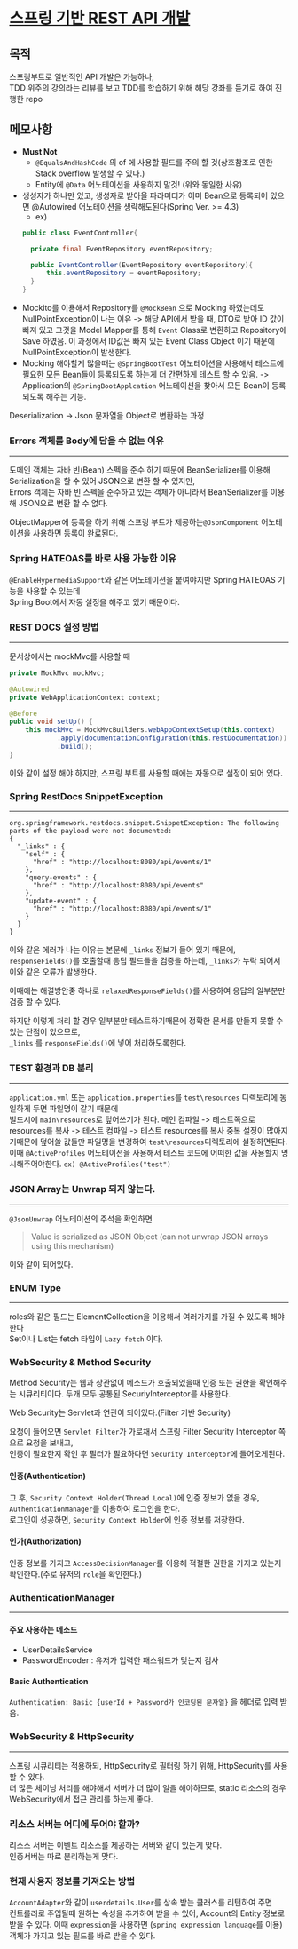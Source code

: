 # [스프링 기반 REST API 개발](https://www.inflearn.com/course/spring_rest-api/dashboard)

## 목적 
스프링부트로 일반적인 API 개발은 가능하나,<br/>
TDD 위주의 강의라는 리뷰를 보고 TDD를 학습하기 위해 해당 강좌를 듣기로 하여 진행한 repo

## 메모사항

- **Must Not**
    - `@EqualsAndHashCode` 의 of 에 사용할 필드를 주의 할 것(상호참조로 인한 Stack overflow 발생할 수 있다.)
    - Entity에 `@Data` 어노테이션을 사용하지 말것! (위와 동일한 사유)
- 생성자가 하나만 있고, 생성자로 받아올 파라미터가 이미 Bean으로 등록되어 있으면 @Autowired 어노테이션을 생략해도된다(Spring Ver. >= 4.3)
    - ex) 
    ```java
    public class EventController{
  
      private final EventRepository eventRepository;
  
      public EventController(EventRepository eventRepository){
          this.eventRepository = eventRepository;
      }
    }
    ```
- Mockito를 이용해서 Repository를 `@MockBean` 으로 Mocking 하였는데도 NullPointException이 나는 이유
-> 해당 API에서 받을 때, DTO로 받아 ID 값이 빠져 있고 그것을 Model Mapper를 통해 `Event` Class로 변환하고 Repository에 Save 하였음.
이 과정에서 ID값은 빠져 있는 Event Class Object 이기 때문에 NullPointException이 발생한다.
- Mocking 해야할게 많을때는 `@SpringBootTest` 어노테이션을 사용해서 테스트에 필요한 모든 Bean들이 등록되도록 하는게
더 간편하게 테스트 할 수 있음. -> Application의 `@SpringBootApplcation` 어노테이션을 찾아서 모든 Bean이 등록 되도록 해주는 기능.

Deserialization -> Json 문자열을 Object로 변환하는 과정


### Errors 객체를 Body에 담을 수 없는 이유

---
도메인 객체는 자바 빈(Bean) 스펙을 준수 하기 때문에 BeanSerializer를 이용해 Serialization을 할 수 있어 JSON으로 변환 할 수 있지만,<br/>
Errors 객체는 자바 빈 스펙을 준수하고 있는 객체가 아니라서 BeanSerializer를 이용해 JSON으로 변환 할 수 없다.

ObjectMapper에 등록을 하기 위해 스프링 부트가 제공하는`@JsonComponent` 어노테이션을 사용하면 등록이 완료된다.

### Spring HATEOAS를 바로 사용 가능한 이유
`@EnableHypermediaSupport`와 같은 어노테이션을 붙여야지만 Spring HATEOAS 기능을 사용할 수 있는데<br/>
Spring Boot에서 자동 설정을 해주고 있기 때문이다.

### REST DOCS 설정 방법

---
문서상에서는 mockMvc를 사용할 때
```java
private MockMvc mockMvc;

@Autowired
private WebApplicationContext context;

@Before
public void setUp() {
	this.mockMvc = MockMvcBuilders.webAppContextSetup(this.context)
			.apply(documentationConfiguration(this.restDocumentation)) 
			.build();
}
```
이와 같이 설정 해야 하지만, 스프링 부트를 사용할 때에는 자동으로 설정이 되어 있다.


### Spring RestDocs SnippetException

---
```
org.springframework.restdocs.snippet.SnippetException: The following parts of the payload were not documented:
{
  "_links" : {
    "self" : {
      "href" : "http://localhost:8080/api/events/1"
    },
    "query-events" : {
      "href" : "http://localhost:8080/api/events"
    },
    "update-event" : {
      "href" : "http://localhost:8080/api/events/1"
    }
  }
}
```
이와 같은 에러가 나는 이유는 본문에 `_links` 정보가 들어 있기 때문에,
`responseFields()`를 호출할때 응답 필드들을 검증을 하는데, `_links`가 누락 되어서  이와 같은 오류가 발생한다.

이때에는 해결방안중 하나로 `relaxedResponseFields()`를 사용하여 응답의 일부분만 검증 할 수 있다.

하지만 이렇게 처리 할 경우 일부분만 테스트하기때문에 정확한 문서를 만들지 못할 수 있는 단점이 있으므로,<br/>
`_links` 를 `responseFields()`에 넣어 처리하도록한다.


### TEST 환경과 DB 분리

---

`application.yml` 또는 `application.properties`를 `test\resources` 디렉토리에 동일하게 두면 파일명이 같기 때문에<br/>
빌드시에 `main\resources`로 덮어쓰기가 된다.
메인 컴파일 -> 테스트쪽으로 resources를 복사 -> 테스트 컴파일 -> 테스트 resources를 복사
중복 설정이 많아지기때문에 덮어쓸 값들만 파일명을 변경하여 `test\resources`디렉토리에 설정하면된다.
이때 `@ActiveProfiles` 어노테이션을 사용해서 테스트 코드에 어떠한 값을 사용할지 명시해주어야한다. `ex) @ActiveProfiles("test")` 

### JSON Array는 Unwrap 되지 않는다.

--- 

`@JsonUnwrap` 어노테이션의 주석을 확인하면
> Value is serialized as JSON Object (can not unwrap JSON arrays using this mechanism)

이와 같이 되어있다. 

### ENUM Type

---

roles와 같은 필드는 ElementCollection을 이용해서 여러가지를 가질 수 있도록 해야한다<br/>
Set이나 List는 fetch 타입이 `Lazy fetch` 이다.

### WebSecurity & Method Security

Method Security는 웹과 상관없이 메소드가 호출되었을때 인증 또는 권한을 확인해주는 시큐리티이다.
두개 모두 공통된 SecuriyInterceptor를 사용한다.

Web Security는 Servlet과 연관이 되어있다.(Filter 기반 Security)

요청이 들어오면 `Servlet Filter`가 가로채서 스프링 Filter Security Interceptor 쪽으로 요청을 보내고,<br/>
인증이 필요한지 확인 후 필터가 필요하다면 `Security Interceptor`에 들어오게된다.

#### 인증(Authentication)
그 후, `Security Context Holder(Thread Local)`에 인증 정보가 없을 경우, `AuthenticationManager`를 이용하여 로그인을 한다.<br/>
로그인이 성공하면, `Security Context Holder`에 인증 정보를 저장한다.

#### 인가(Authorization)
인증 정보를 가지고 `AccessDecisionManager`를 이용해 적절한 권한을 가지고 있는지 확인한다.(주로 유저의 `role`을 확인한다.)

### AuthenticationManager

---

#### 주요 사용하는 메소드
- UserDetailsService
- PasswordEncoder : 유저가 입력한 패스워드가 맞는지 검사
  
#### Basic Authentication
`Authentication: Basic {userId + Password가 인코딩된 문자열}` 을 헤더로 입력 받음.

### WebSecurity & HttpSecurity

---

스프링 시큐리티는 적용하되, HttpSecurity로 필터링 하기 위해, HttpSecurity를 사용할 수 있다.<br/>
더 많은 체이닝 처리를 해야해서 서버가 더 많이 일을 해야하므로, static 리소스의 경우 WebSecurity에서 접근 관리를 하는게 좋다.

### 리소스 서버는 어디에 두어야 할까?
리소스 서버는 이벤트 리소스를 제공하는 서버와 같이 있는게 맞다.<br/>
인증서버는 따로 분리하는게 맞다.

### 현재 사용자 정보를 가져오는 방법
`AccountAdapter`와 같이 `userdetails.User`를 상속 받는 클래스를 리턴하여 주면<br/>
컨트롤러로 주입될때 원하는 속성을 추가하여 받을 수 있어, Account의 Entity 정보로 받을 수 있다.
이때 `expression`을 사용하면 (`spring expression language`를 이용) 객체가 가지고 있는 필드를 바로 받을 수 있다.